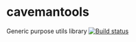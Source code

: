 # cavemantools
Generic purpose utils library [![Build status](https://ci.appveyor.com/api/projects/status/patavlanx4mvqrk1?svg=true)](https://ci.appveyor.com/project/sapiens/cavemantools)

